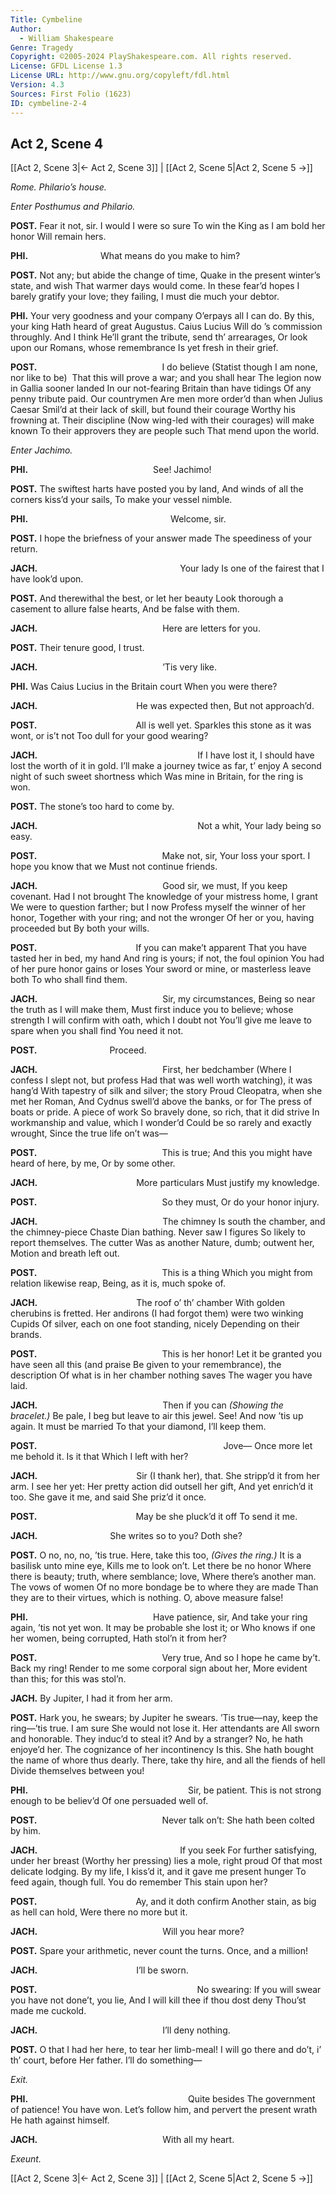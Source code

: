 ```yaml
---
Title: Cymbeline
Author: 
  - William Shakespeare
Genre: Tragedy
Copyright: ©2005-2024 PlayShakespeare.com. All rights reserved.
License: GFDL License 1.3
License URL: http://www.gnu.org/copyleft/fdl.html
Version: 4.3
Sources: First Folio (1623)
ID: cymbeline-2-4
---
```


## Act 2, Scene 4
[[Act 2, Scene 3|← Act 2, Scene 3]] | [[Act 2, Scene 5|Act 2, Scene 5 →]]

*Rome. Philario’s house.*

*Enter Posthumus and Philario.*

**POST.**
Fear it not, sir. I would I were so sure
To win the King as I am bold her honor
Will remain hers.

**PHI.**
        What means do you make to him?

**POST.**
Not any; but abide the change of time,
Quake in the present winter’s state, and wish
That warmer days would come. In these fear’d hopes
I barely gratify your love; they failing,
I must die much your debtor.

**PHI.**
Your very goodness and your company
O’erpays all I can do. By this, your king
Hath heard of great Augustus. Caius Lucius
Will do ’s commission throughly. And I think
He’ll grant the tribute, send th’ arrearages,
Or look upon our Romans, whose remembrance
Is yet fresh in their grief.

**POST.**
              I do believe
(Statist though I am none, nor like to be) 
That this will prove a war; and you shall hear
The legion now in Gallia sooner landed
In our not-fearing Britain than have tidings
Of any penny tribute paid. Our countrymen
Are men more order’d than when Julius Caesar
Smil’d at their lack of skill, but found their courage
Worthy his frowning at. Their discipline
(Now wing-led with their courages) will make known
To their approvers they are people such
That mend upon the world.

*Enter Jachimo.*

**PHI.**
              See! Jachimo!

**POST.**
The swiftest harts have posted you by land,
And winds of all the corners kiss’d your sails,
To make your vessel nimble.

**PHI.**
                Welcome, sir.

**POST.**
I hope the briefness of your answer made
The speediness of your return.

**JACH.**
                Your lady
Is one of the fairest that I have look’d upon.

**POST.**
And therewithal the best, or let her beauty
Look thorough a casement to allure false hearts,
And be false with them.

**JACH.**
              Here are letters for you.

**POST.**
Their tenure good, I trust.

**JACH.**
              ’Tis very like.

**PHI.**
Was Caius Lucius in the Britain court
When you were there?

**JACH.**
           He was expected then,
But not approach’d.

**POST.**
           All is well yet.
Sparkles this stone as it was wont, or is’t not
Too dull for your good wearing?

**JACH.**
                  If I have lost it,
I should have lost the worth of it in gold.
I’ll make a journey twice as far, t’ enjoy
A second night of such sweet shortness which
Was mine in Britain, for the ring is won.

**POST.**
The stone’s too hard to come by.

**JACH.**
                  Not a whit,
Your lady being so easy.

**POST.**
              Make not, sir,
Your loss your sport. I hope you know that we
Must not continue friends.

**JACH.**
              Good sir, we must,
If you keep covenant. Had I not brought
The knowledge of your mistress home, I grant
We were to question farther; but I now
Profess myself the winner of her honor,
Together with your ring; and not the wronger
Of her or you, having proceeded but
By both your wills.

**POST.**
           If you can make’t apparent
That you have tasted her in bed, my hand
And ring is yours; if not, the foul opinion
You had of her pure honor gains or loses
Your sword or mine, or masterless leave both
To who shall find them.

**JACH.**
              Sir, my circumstances,
Being so near the truth as I will make them,
Must first induce you to believe; whose strength
I will confirm with oath, which I doubt not
You’ll give me leave to spare when you shall find
You need it not.

**POST.**
        Proceed.

**JACH.**
              First, her bedchamber
(Where I confess I slept not, but profess
Had that was well worth watching), it was hang’d
With tapestry of silk and silver; the story
Proud Cleopatra, when she met her Roman,
And Cydnus swell’d above the banks, or for
The press of boats or pride. A piece of work
So bravely done, so rich, that it did strive
In workmanship and value, which I wonder’d
Could be so rarely and exactly wrought,
Since the true life on’t was⁠—

**POST.**
              This is true;
And this you might have heard of here, by me,
Or by some other.

**JACH.**
           More particulars
Must justify my knowledge.

**POST.**
              So they must,
Or do your honor injury.

**JACH.**
              The chimney
Is south the chamber, and the chimney-piece
Chaste Dian bathing. Never saw I figures
So likely to report themselves. The cutter
Was as another Nature, dumb; outwent her,
Motion and breath left out.

**POST.**
              This is a thing
Which you might from relation likewise reap,
Being, as it is, much spoke of.

**JACH.**
           The roof o’ th’ chamber
With golden cherubins is fretted. Her andirons
(I had forgot them) were two winking Cupids
Of silver, each on one foot standing, nicely
Depending on their brands.

**POST.**
              This is her honor!
Let it be granted you have seen all this (and praise
Be given to your remembrance), the description
Of what is in her chamber nothing saves
The wager you have laid.

**JACH.**
              Then if you can
*(Showing the bracelet.)*
Be pale, I beg but leave to air this jewel. See!
And now ’tis up again. It must be married
To that your diamond, I’ll keep them.

**POST.**
                     Jove⁠—
Once more let me behold it. Is it that
Which I left with her?

**JACH.**
           Sir (I thank her), that.
She stripp’d it from her arm. I see her yet:
Her pretty action did outsell her gift,
And yet enrich’d it too. She gave it me, and said
She priz’d it once.

**POST.**
           May be she pluck’d it off
To send it me.

**JACH.**
        She writes so to you? Doth she?

**POST.**
O no, no, no, ’tis true. Here, take this too,
*(Gives the ring.)*
It is a basilisk unto mine eye,
Kills me to look on’t. Let there be no honor
Where there is beauty; truth, where semblance; love,
Where there’s another man. The vows of women
Of no more bondage be to where they are made
Than they are to their virtues, which is nothing.
O, above measure false!

**PHI.**
              Have patience, sir,
And take your ring again, ’tis not yet won.
It may be probable she lost it; or
Who knows if one her women, being corrupted,
Hath stol’n it from her?

**POST.**
              Very true,
And so I hope he came by’t. Back my ring!
Render to me some corporal sign about her,
More evident than this; for this was stol’n.

**JACH.**
By Jupiter, I had it from her arm.

**POST.**
Hark you, he swears; by Jupiter he swears.
’Tis true—nay, keep the ring—’tis true. I am sure
She would not lose it. Her attendants are
All sworn and honorable. They induc’d to steal it?
And by a stranger? No, he hath enjoye’d her.
The cognizance of her incontinency
Is this. She hath bought the name of whore thus dearly.
There, take thy hire, and all the fiends of hell
Divide themselves between you!

**PHI.**
                  Sir, be patient.
This is not strong enough to be believ’d
Of one persuaded well of.

**POST.**
              Never talk on’t:
She hath been colted by him.

**JACH.**
                If you seek
For further satisfying, under her breast
(Worthy her pressing) lies a mole, right proud
Of that most delicate lodging. By my life,
I kiss’d it, and it gave me present hunger
To feed again, though full. You do remember
This stain upon her?

**POST.**
           Ay, and it doth confirm
Another stain, as big as hell can hold,
Were there no more but it.

**JACH.**
              Will you hear more?

**POST.**
Spare your arithmetic, never count the turns.
Once, and a million!

**JACH.**
           I’ll be sworn.

**POST.**
                  No swearing:
If you will swear you have not done’t, you lie,
And I will kill thee if thou dost deny
Thou’st made me cuckold.

**JACH.**
              I’ll deny nothing.

**POST.**
O that I had her here, to tear her limb-meal!
I will go there and do’t, i’ th’ court, before
Her father. I’ll do something⁠—

*Exit.*

**PHI.**
                  Quite besides
The government of patience! You have won.
Let’s follow him, and pervert the present wrath
He hath against himself.

**JACH.**
              With all my heart.

*Exeunt.*

[[Act 2, Scene 3|← Act 2, Scene 3]] | [[Act 2, Scene 5|Act 2, Scene 5 →]]